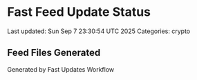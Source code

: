 # Fast Feed Update Status
Last updated: Sun Sep  7 23:30:54 UTC 2025
Categories: crypto

## Feed Files Generated

Generated by Fast Updates Workflow
